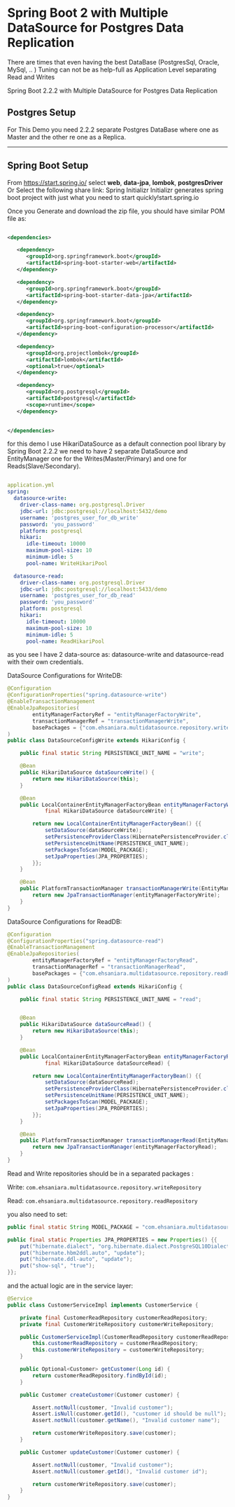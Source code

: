# Spring Boot 2 with Multiple DataSource for Postgres Data Replication

There are times that even having the best DataBase (PostgresSql, Oracle, MySql, .. ) Tuning can not be as help-full as Application Level separating Read and Writes

Spring Boot 2.2.2 with Multiple DataSource for Postgres Data Replication
## Postgres Setup
For This Demo you need 2.2.2 separate Postgres DataBase where one as Master and the other re one as a Replica.


---

## Spring Boot Setup
From https://start.spring.io/ select **web**, **data-jpa**, **lombok**, **postgresDriver**
Or Select the following share link:
Spring Initializr
Initializr generates spring boot project with just what you need to start quickly!start.spring.io


Once you Generate and download the zip file, you should have similar POM file as:
```xml

<dependencies>

   <dependency>
      <groupId>org.springframework.boot</groupId>
      <artifactId>spring-boot-starter-web</artifactId>
   </dependency>

   <dependency>
      <groupId>org.springframework.boot</groupId>
      <artifactId>spring-boot-starter-data-jpa</artifactId>
   </dependency>

   <dependency>
      <groupId>org.springframework.boot</groupId>
      <artifactId>spring-boot-configuration-processor</artifactId>
   </dependency>

   <dependency>
      <groupId>org.projectlombok</groupId>
      <artifactId>lombok</artifactId>
      <optional>true</optional>
   </dependency>

   <dependency>
      <groupId>org.postgresql</groupId>
      <artifactId>postgresql</artifactId>
      <scope>runtime</scope>
   </dependency>

   
</dependencies>

```

for this demo I use HikariDataSource as a default connection pool library by Spring Boot 2.2.2
we need to have 2 separate DataSource and EntityManager one for the Writes(Master/Primary) and one for Reads(Slave/Secondary).
```yaml

application.yml
spring:
  datasource-write:
    driver-class-name: org.postgresql.Driver
    jdbc-url: jdbc:postgresql://localhost:5432/demo
    username: 'postgres_user_for_db_write'
    password: 'you_password'
    platform: postgresql
    hikari:
      idle-timeout: 10000
      maximum-pool-size: 10
      minimum-idle: 5
      pool-name: WriteHikariPool

  datasource-read:
    driver-class-name: org.postgresql.Driver
    jdbc-url: jdbc:postgresql://localhost:5433/demo
    username: 'postgres_user_for_db_read'
    password: 'you_password'
    platform: postgresql
    hikari:
      idle-timeout: 10000
      maximum-pool-size: 10
      minimum-idle: 5
      pool-name: ReadHikariPool
```

as you see I have 2 data-source as: datasource-write and datasource-read with their own credentials.

DataSource Configurations for WriteDB:
```java
@Configuration
@ConfigurationProperties("spring.datasource-write")
@EnableTransactionManagement
@EnableJpaRepositories(
        entityManagerFactoryRef = "entityManagerFactoryWrite",
        transactionManagerRef = "transactionManagerWrite",
        basePackages = {"com.ehsaniara.multidatasource.repository.writeRepository"}
)
public class DataSourceConfigWrite extends HikariConfig {

    public final static String PERSISTENCE_UNIT_NAME = "write";

    @Bean
    public HikariDataSource dataSourceWrite() {
        return new HikariDataSource(this);
    }

    @Bean
    public LocalContainerEntityManagerFactoryBean entityManagerFactoryWrite(
            final HikariDataSource dataSourceWrite) {

        return new LocalContainerEntityManagerFactoryBean() {{
            setDataSource(dataSourceWrite);
            setPersistenceProviderClass(HibernatePersistenceProvider.class);
            setPersistenceUnitName(PERSISTENCE_UNIT_NAME);
            setPackagesToScan(MODEL_PACKAGE);
            setJpaProperties(JPA_PROPERTIES);
        }};
    }

    @Bean
    public PlatformTransactionManager transactionManagerWrite(EntityManagerFactory entityManagerFactoryWrite) {
        return new JpaTransactionManager(entityManagerFactoryWrite);
    }
}
```

DataSource Configurations for ReadDB:

```java
@Configuration
@ConfigurationProperties("spring.datasource-read")
@EnableTransactionManagement
@EnableJpaRepositories(
        entityManagerFactoryRef = "entityManagerFactoryRead",
        transactionManagerRef = "transactionManagerRead",
        basePackages = {"com.ehsaniara.multidatasource.repository.readRepository"}
)
public class DataSourceConfigRead extends HikariConfig {

    public final static String PERSISTENCE_UNIT_NAME = "read";


    @Bean
    public HikariDataSource dataSourceRead() {
        return new HikariDataSource(this);
    }

    @Bean
    public LocalContainerEntityManagerFactoryBean entityManagerFactoryRead(
            final HikariDataSource dataSourceRead) {

        return new LocalContainerEntityManagerFactoryBean() {{
            setDataSource(dataSourceRead);
            setPersistenceProviderClass(HibernatePersistenceProvider.class);
            setPersistenceUnitName(PERSISTENCE_UNIT_NAME);
            setPackagesToScan(MODEL_PACKAGE);
            setJpaProperties(JPA_PROPERTIES);
        }};
    }

    @Bean
    public PlatformTransactionManager transactionManagerRead(EntityManagerFactory entityManagerFactoryRead) {
        return new JpaTransactionManager(entityManagerFactoryRead);
    }
}
```

Read and Write repositories should be in a separated packages :

Write: ```com.ehsaniara.multidatasource.repository.writeRepository```

Read: ```com.ehsaniara.multidatasource.repository.readRepository```

you also need to set:
```java
public final static String MODEL_PACKAGE = "com.ehsaniara.multidatasource.model";

public final static Properties JPA_PROPERTIES = new Properties() {{
    put("hibernate.dialect", "org.hibernate.dialect.PostgreSQL10Dialect");
    put("hibernate.hbm2ddl.auto", "update");
    put("hibernate.ddl-auto", "update");
    put("show-sql", "true");
}};
```
and the actual logic are in the service layer:

```java
@Service
public class CustomerServiceImpl implements CustomerService {

    private final CustomerReadRepository customerReadRepository;
    private final CustomerWriteRepository customerWriteRepository;

    public CustomerServiceImpl(CustomerReadRepository customerReadRepository, CustomerWriteRepository customerWriteRepository) {
        this.customerReadRepository = customerReadRepository;
        this.customerWriteRepository = customerWriteRepository;
    }

    public Optional<Customer> getCustomer(Long id) {
        return customerReadRepository.findById(id);
    }

    public Customer createCustomer(Customer customer) {

        Assert.notNull(customer, "Invalid customer");
        Assert.isNull(customer.getId(), "customer id should be null");
        Assert.notNull(customer.getName(), "Invalid customer name");

        return customerWriteRepository.save(customer);
    }

    public Customer updateCustomer(Customer customer) {

        Assert.notNull(customer, "Invalid customer");
        Assert.notNull(customer.getId(), "Invalid customer id");

        return customerWriteRepository.save(customer);
    }
}
```

